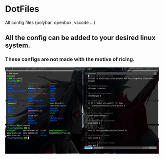 # DotFiles
All config files (polybar, openbox, vscode ...)

## All the config can be added to your desired linux system.
### These configs are not made with the motive of ricing.

<img src="img.png" align="centre">
